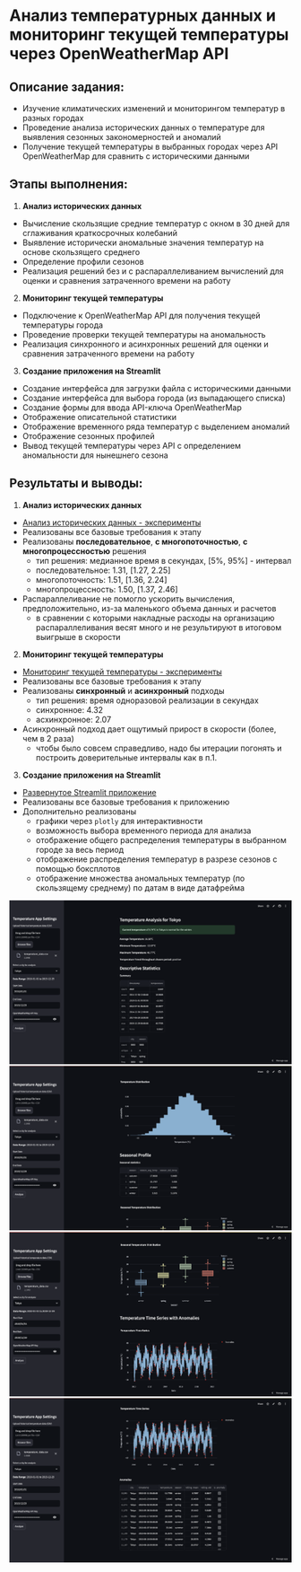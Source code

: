 # Анализ температурных данных и мониторинг текущей температуры через OpenWeatherMap API

## Описание задания:
* Изучение климатических изменений и мониторингом температур в разных городах
* Проведение анализа исторических данных о температуре для выявления сезонных закономерностей и аномалий
* Получение текущей температуры в выбранных городах через API OpenWeatherMap для сравнить с историческими данными

## Этапы выполнения:
1. **Анализ исторических данных**
  * Вычисление скользящие средние температур с окном в 30 дней для сглаживания краткосрочных колебаний
  * Выявление исторически аномальные значения температур на основе скользящего среднего
  * Определение профили сезонов
  * Реализация решений без и с распараллеливанием вычислений для оценки и сравнения затраченного времени на работу
2. **Мониторинг текущей температуры**
  * Подключение к OpenWeatherMap API для получения текущей температуры города
  * Проведение проверки текущей температуры на аномальность
  * Реализация синхронного и асинхронных решений для оценки и сравнения затраченного времени на работу 
3. **Создание приложения на Streamlit**
  * Создание интерфейса для загрузки файла с историческими данными
  * Создание интерфейса для выбора города (из выпадающего списка)
  * Создание формы для ввода API-ключа OpenWeatherMap
  * Отображение описательной статистики
  * Отображение временного ряда температур с выделением аномалий
  * Отображение сезонных профилей
  * Вывод текущей температуры через API с определением аномальности для нынешнего сезона

## Результаты и выводы:
1. **Анализ исторических данных**
  * [Анализ исторических данных - эксперименты](https://github.com/leqtr/AI_Applied_Python/blob/main/HW1/AI_Applied_Python_HW1_Ле_Куанг_Чи.ipynb)
  * Реализованы все базовые требования к этапу
  * Реализованы **последовательное**, **с многопоточностью**, **с многопроцессностью** решения
    * тип решения: медианное время в секундах, \[5%, 95%\] - интервал
    * последовательное: 1.31, \[1.27, 2.25\]
    * многопоточность: 1.51, \[1.36, 2.24\]
    * многопроцессность: 1.50, \[1.37, 2.46\]
  * Распараллеливание не помогло ускорить вычисления, предположительно, из-за маленького объема данных и расчетов
    * в сравнении с которыми накладные расходы на организацию распараллеливания весят много и не результируют в итоговом выигрыше в скорости
2. **Мониторинг текущей температуры**
  * [Мониторинг текущей температуры - эксперименты](https://github.com/leqtr/AI_Applied_Python/blob/main/HW1/AI_Applied_Python_HW1_Ле_Куанг_Чи.ipynb)
  * Реализованы все базовые требования к этапу
  * Реализованы **синхронный** и **асинхронный** подходы
    * тип решения: время одноразовой реализации в секундах
    * синхронное: 4.32
    * асхинхронное: 2.07
  * Асинхронный подход дает ощутимый прирост в скорости (более, чем в 2 раза)
    * чтобы было совсем справедливо, надо бы итерации погонять и построить доверительные интервалы как в п.1.
3. **Создание приложения на Streamlit**
  * [Развернутое Streamlit приложение](https://leqtr-temperature-app.streamlit.app/)
  * Реализованы все базовые требования к приложению
  * Дополнительно реализованы
    * графики через `plotly` для интерактивности
    * возможность выбора временного периода для анализа
    * отображение общего распределения температуры в выбранном городе за весь период
    * отображение распределения температур в разрезе сезонов с помощью боксплотов
    * отображение множества аномальных температур (по скользящему среднему) по датам в виде датафрейма

![temp_app_1](app_screenshots/temp_1.png)
![temp_app_2](app_screenshots/temp_2.png)
![temp_app_3](app_screenshots/temp_3.png)
![temp_app_4](app_screenshots/temp_4.png)

